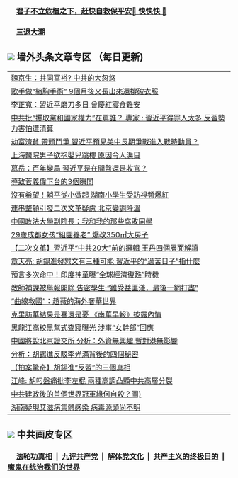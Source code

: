 
 ### &nbsp;&nbsp;&nbsp;&nbsp; [君子不立危樯之下，赶快自救保平安🍎 快快快 📩](https://github.com/pwgy/td/blob/master/README.md)

 ### &nbsp;&nbsp;&nbsp;&nbsp; [三退大潮](https://eqbpwckh.azureedge.net/?key=wjsottsjpndjwfkg&pin=65881581&ag=ogQuit&from=pw2) 

## <img src="https://img.icons8.com/cute-clipart/2x/circled-right.png"> 墙外头条文章专区 （每日更新)

<Table>
<tr><td colspan="2" align="left"><a href="https://eqbpwckh.azureedge.net/?ag=c1494969&key=wjsottsjpndjwfkg&from=pw2">魏京生：共同富裕?  中共的大忽悠
</a></td></tr>
<tr><td colspan="2" align="left"><a href="https://eqbpwckh.azureedge.net/?ag=c1494968&key=wjsottsjpndjwfkg&from=pw2">歌手做“縮胸手術” 9個月後又長出來還撐破衣服
</a></td></tr>
<tr><td colspan="2" align="left"><a href="https://eqbpwckh.azureedge.net/?ag=c1494876&key=wjsottsjpndjwfkg&from=pw2">李正寬：習近平磨刀多日 曾慶紅寢食難安
</a></td></tr>
<tr><td colspan="2" align="left"><a href="https://eqbpwckh.azureedge.net/?ag=c1494898&key=wjsottsjpndjwfkg&from=pw2">中共批“攫取黨和國家權力”在罵誰？ 專家 : 習近平得罪人太多 反習勢力害怕遭清算
</a></td></tr>
<tr><td colspan="2" align="left"><a href="https://eqbpwckh.azureedge.net/?ag=c1494857&key=wjsottsjpndjwfkg&from=pw2">劫富濟貧 帶頭鬥爭 習近平預見美中長期爭戰進入戰時動員？
</a></td></tr>
<tr><td colspan="2" align="left"><a href="https://eqbpwckh.azureedge.net/?ag=c1494964&key=wjsottsjpndjwfkg&from=pw2">上海醫院男子欲抱嬰兒跳樓 原因令人淚目
</a></td></tr>
<tr><td colspan="2" align="left"><a href="https://eqbpwckh.azureedge.net/?ag=c1494879&key=wjsottsjpndjwfkg&from=pw2">慕岳：百年變局 習近平是在開盤還是收官？
</a></td></tr>
<tr><td colspan="2" align="left"><a href="https://eqbpwckh.azureedge.net/?ag=c1494946&key=wjsottsjpndjwfkg&from=pw2">導致菅義偉下台的3個瞬間
</a></td></tr>
<tr><td colspan="2" align="left"><a href="https://eqbpwckh.azureedge.net/?ag=c1494858&key=wjsottsjpndjwfkg&from=pw2">沒有希望！躺平從小做起 湖南小學生受訪視頻爆紅
</a></td></tr>
<tr><td colspan="2" align="left"><a href="https://eqbpwckh.azureedge.net/?ag=c1494956&key=wjsottsjpndjwfkg&from=pw2">連串整頓引發二次文革疑慮 北京變調降溫
</a></td></tr>
<tr><td colspan="2" align="left"><a href="https://eqbpwckh.azureedge.net/?ag=c1494931&key=wjsottsjpndjwfkg&from=pw2">中國政法大學副院長：我和我的那些腐敗同學
</a></td></tr>
<tr><td colspan="2" align="left"><a href="https://eqbpwckh.azureedge.net/?ag=c1494939&key=wjsottsjpndjwfkg&from=pw2">29歲成都女孩“組團養老” 爆改350㎡大房子
</a></td></tr>
<tr><td colspan="2" align="left"><a href="https://eqbpwckh.azureedge.net/?ag=c1494934&key=wjsottsjpndjwfkg&from=pw2">【二次文革】習近平“中共20大”前的邏輯 王丹四個層面解讀
</a></td></tr>
<tr><td colspan="2" align="left"><a href="https://eqbpwckh.azureedge.net/?ag=c1494899&key=wjsottsjpndjwfkg&from=pw2">章天亮: 胡錫進發懟文有三種可能 習近平的“過苦日子”指什麼
</a></td></tr>
<tr><td colspan="2" align="left"><a href="https://eqbpwckh.azureedge.net/?ag=c1494983&key=wjsottsjpndjwfkg&from=pw2">預言多次命中！印度神童曝“全球經濟復甦”時機
</a></td></tr>
<tr><td colspan="2" align="left"><a href="https://eqbpwckh.azureedge.net/?ag=c1494861&key=wjsottsjpndjwfkg&from=pw2">教師補課被舉報開除 告密學生:“雖受益匪淺，最後一網打盡”
</a></td></tr>
<tr><td colspan="2" align="left"><a href="https://eqbpwckh.azureedge.net/?ag=c1494929&key=wjsottsjpndjwfkg&from=pw2">“曲線救國”：趙薇的海外奢華世界
</a></td></tr>
<tr><td colspan="2" align="left"><a href="https://eqbpwckh.azureedge.net/?ag=c1494952&key=wjsottsjpndjwfkg&from=pw2">克里訪華結果是喜還是憂 《南華早報》披露內情
</a></td></tr>
<tr><td colspan="2" align="left"><a href="https://eqbpwckh.azureedge.net/?ag=c1494982&key=wjsottsjpndjwfkg&from=pw2">黑龍江高校黑幫式查寢曝光 涉事“女幹部”回應
</a></td></tr>
<tr><td colspan="2" align="left"><a href="https://eqbpwckh.azureedge.net/?ag=c1494862&key=wjsottsjpndjwfkg&from=pw2">中國將設北京證交所 分析：外資無興趣 暫對港無影響
</a></td></tr>
<tr><td colspan="2" align="left"><a href="https://eqbpwckh.azureedge.net/?ag=c1494962&key=wjsottsjpndjwfkg&from=pw2">分析：胡錫進反駁李光滿背後的四個秘密
</a></td></tr>
<tr><td colspan="2" align="left"><a href="https://eqbpwckh.azureedge.net/?ag=c1494883&key=wjsottsjpndjwfkg&from=pw2">【拍案驚奇】胡錫進“反習”的三個真相
</a></td></tr>
<tr><td colspan="2" align="left"><a href="https://eqbpwckh.azureedge.net/?ag=c1494940&key=wjsottsjpndjwfkg&from=pw2">江峰: 胡叼盤痛批李左棍 兩種高調凸顯中共高層分裂
</a></td></tr>
<tr><td colspan="2" align="left"><a href="https://eqbpwckh.azureedge.net/?ag=c1494963&key=wjsottsjpndjwfkg&from=pw2">中共建政後的首個世界冠軍緣何自殺？圖)
</a></td></tr>
<tr><td colspan="2" align="left"><a href="https://eqbpwckh.azureedge.net/?ag=c1494923&key=wjsottsjpndjwfkg&from=pw2">湖南疑現艾滋病集體感染 病毒源頭尚不明
</a></td></tr>
 </Table>

 ## <img src="https://img.icons8.com/cute-clipart/2x/circled-right.png"> 中共画皮专区
 ### &nbsp;&nbsp;&nbsp;&nbsp; [法轮功真相](https://github.com/begood0513/basic/blob/master/README.md) &nbsp;|&nbsp; [九评共产党](https://github.com/begood0513/9ping.md/blob/master/README.md) &nbsp;|&nbsp; [解体党文化](https://github.com/begood0513/jtdwh.md/blob/master/README.md)   &nbsp;|&nbsp; [共产主义的终极目的](https://github.com/begood0513/gczydzjmd.md/blob/master/README.md) &nbsp;|&nbsp; [魔鬼在统治我们的世界](https://github.com/begood0513/gczydzjmd.md/blob/master/README.md) 
